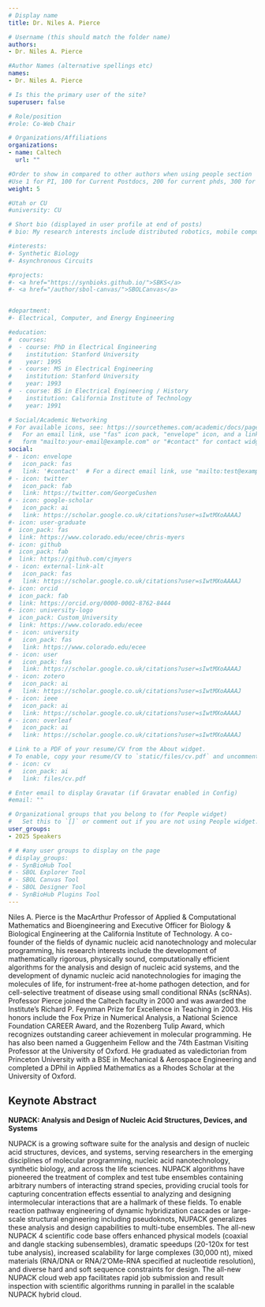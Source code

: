 ```yaml
---
# Display name
title: Dr. Niles A. Pierce

# Username (this should match the folder name)
authors:
- Dr. Niles A. Pierce

#Author Names (alternative spellings etc)
names:
- Dr. Niles A. Pierce

# Is this the primary user of the site?
superuser: false

# Role/position
#role: Co-Web Chair

# Organizations/Affiliations
organizations:
- name: Caltech
  url: ""

#Order to show in compared to other authors when using people section
#Use 1 for PI, 100 for Current Postdocs, 200 for current phds, 300 for current masters, 400 for current undergrads, 800 for alum postdocs, 810 for alum phds, 820 for alum masters, and 830 for alum undergrads, 900 for tools, 1000 for projects, 900 for tools, 1000 for projects
weight: 5

#Utah or CU
#university: CU

# Short bio (displayed in user profile at end of posts)
# bio: My research interests include distributed robotics, mobile computing and programmable matter.

#interests:
#- Synthetic Biology
#- Asynchronous Circuits

#projects:
#- <a href="https://synbioks.github.io/">SBKS</a>
#- <a href="/author/sbol-canvas/">SBOLCanvas</a>


#department:
#- Electrical, Computer, and Energy Engineering

#education:
#  courses:
#  - course: PhD in Electrical Engineering
#    institution: Stanford University
#    year: 1995
#  - course: MS in Electrical Engineering
#    institution: Stanford University
#    year: 1993
#  - course: BS in Electrical Engineering / History
#    institution: California Institute of Technology
#    year: 1991

# Social/Academic Networking
# For available icons, see: https://sourcethemes.com/academic/docs/page-builder/#icons
#   For an email link, use "fas" icon pack, "envelope" icon, and a link in the
#   form "mailto:your-email@example.com" or "#contact" for contact widget.
social:
# - icon: envelope
#   icon_pack: fas
#   link: '#contact'  # For a direct email link, use "mailto:test@example.org".
# - icon: twitter
#   icon_pack: fab
#   link: https://twitter.com/GeorgeCushen
# - icon: google-scholar
#   icon_pack: ai
#   link: https://scholar.google.co.uk/citations?user=sIwtMXoAAAAJ
#- icon: user-graduate
#  icon_pack: fas
#  link: https://www.colorado.edu/ecee/chris-myers
#- icon: github
#  icon_pack: fab
#  link: https://github.com/cjmyers
# - icon: external-link-alt
#   icon_pack: fas
#   link: https://scholar.google.co.uk/citations?user=sIwtMXoAAAAJ
#- icon: orcid
#  icon_pack: fab
#  link: https://orcid.org/0000-0002-8762-8444
#- icon: university-logo
#  icon_pack: Custom_University
#  link: https://www.colorado.edu/ecee
# - icon: university
#   icon_pack: fas
#   link: https://www.colorado.edu/ecee
# - icon: user
#   icon_pack: fas
#   link: https://scholar.google.co.uk/citations?user=sIwtMXoAAAAJ
# - icon: zotero
#   icon_pack: ai
#   link: https://scholar.google.co.uk/citations?user=sIwtMXoAAAAJ
# - icon: ieee
#   icon_pack: ai
#   link: https://scholar.google.co.uk/citations?user=sIwtMXoAAAAJ
# - icon: overleaf
#   icon_pack: ai
#   link: https://scholar.google.co.uk/citations?user=sIwtMXoAAAAJ

# Link to a PDF of your resume/CV from the About widget.
# To enable, copy your resume/CV to `static/files/cv.pdf` and uncomment the lines below.
# - icon: cv
#   icon_pack: ai
#   link: files/cv.pdf

# Enter email to display Gravatar (if Gravatar enabled in Config)
#email: ""

# Organizational groups that you belong to (for People widget)
#   Set this to `[]` or comment out if you are not using People widget.
user_groups:
- 2025 Speakers

# # #any user groups to display on the page
# display_groups:
# - SynBioHub Tool
# - SBOL Explorer Tool
# - SBOL Canvas Tool
# - SBOL Designer Tool
# - SynBioHub Plugins Tool
---
```


Niles A. Pierce is the MacArthur Professor of Applied & Computational Mathematics and Bioengineering and Executive Officer for Biology & Biological Engineering at the California Institute of Technology. A co-founder of the fields of dynamic nucleic acid nanotechnology and molecular programming, his research interests include the development of mathematically rigorous, physically sound, computationally efficient algorithms for the analysis and design of nucleic acid systems, and the development of dynamic nucleic acid nanotechnologies for imaging the molecules of life, for instrument-free at-home pathogen detection, and for cell-selective treatment of disease using small conditional RNAs (scRNAs). Professor Pierce joined the Caltech faculty in 2000 and was awarded the Institute’s Richard P. Feynman Prize for Excellence in Teaching in 2003. His honors include the Fox Prize in Numerical Analysis, a National Science Foundation CAREER Award, and the Rozenberg Tulip Award, which recognizes outstanding career achievement in molecular programming. He has also been named a Guggenheim Fellow and the 74th Eastman Visiting Professor at the University of Oxford. He graduated as valedictorian from Princeton University with a BSE in Mechanical & Aerospace Engineering and completed a DPhil in Applied Mathematics as a Rhodes Scholar at the University of Oxford.


## Keynote Abstract
__NUPACK: Analysis and Design of Nucleic Acid Structures, Devices, and Systems__

NUPACK is a growing software suite for the analysis and design of nucleic acid structures, devices, and systems, serving researchers in the emerging disciplines of molecular programming, nucleic acid nanotechnology, synthetic biology, and across the life sciences. NUPACK algorithms have pioneered the treatment of complex and test tube ensembles containing arbitrary numbers of interacting strand species, providing crucial tools for capturing concentration effects essential to analyzing and designing intermolecular interactions that are a hallmark of these fields. To enable reaction pathway engineering of dynamic hybridization cascades or large-scale structural engineering including pseudoknots, NUPACK generalizes these analysis and design capabilities to multi-tube ensembles. The all-new NUPACK 4 scientific code base offers enhanced physical models (coaxial and dangle stacking subensembles), dramatic speedups (20-120x for test tube analysis), increased scalability for large complexes (30,000 nt), mixed materials (RNA/DNA or RNA/2’OMe-RNA specified at nucleotide resolution), and diverse hard and soft sequence constraints for design. The all-new NUPACK cloud web app facilitates rapid job submission and result inspection with scientific algorithms running in parallel in the scalable NUPACK hybrid cloud.
